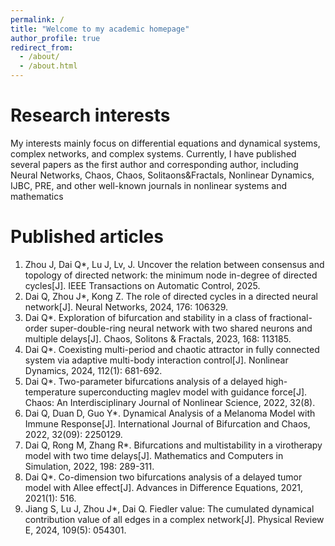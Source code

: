 ```yaml
---
permalink: /
title: "Welcome to my academic homepage"
author_profile: true
redirect_from: 
  - /about/
  - /about.html
---
```



Research interests
======
My interests mainly focus on differential equations and dynamical systems, complex networks, and complex systems. Currently, I have published several papers as the first author and corresponding author, including Neural Networks, Chaos, Chaos, Solitaons&Fractals, Nonlinear Dynamics, IJBC, PRE, and other well-known journals in nonlinear systems and mathematics

Published articles
======
1. Zhou J, Dai Q*, Lu J, Lv, J.  Uncover the relation between consensus and topology of directed network: the minimum node in-degree of directed cycles[J].  IEEE Transactions on Automatic Control, 2025.
1. Dai Q, Zhou J*, Kong Z. The role of directed cycles in a directed neural network[J]. Neural Networks, 2024, 176: 106329.
1. Dai Q*. Exploration of bifurcation and stability in a class of fractional-order super-double-ring neural network with two shared neurons and multiple delays[J]. Chaos, Solitons & Fractals, 2023, 168: 113185.
1. Dai Q*. Coexisting multi-period and chaotic attractor in fully connected system via adaptive multi-body interaction control[J]. Nonlinear Dynamics, 2024, 112(1): 681-692. 
1. Dai Q*. Two-parameter bifurcations analysis of a delayed high-temperature superconducting maglev model with guidance force[J]. Chaos: An Interdisciplinary Journal of Nonlinear Science, 2022, 32(8).  
1. Dai Q, Duan D, Guo Y*. Dynamical Analysis of a Melanoma Model with Immune Response[J]. International Journal of Bifurcation and Chaos, 2022, 32(09): 2250129.
1. Dai Q, Rong M, Zhang R*. Bifurcations and multistability in a virotherapy model with two time delays[J]. Mathematics and Computers in Simulation, 2022, 198: 289-311.
1. Dai Q*. Co-dimension two bifurcations analysis of a delayed tumor model with Allee effect[J]. Advances in Difference Equations, 2021, 2021(1): 516.
1. Jiang S, Lu J, Zhou J*, Dai Q. Fiedler value: The cumulated dynamical contribution value of all edges in a complex network[J]. Physical Review E, 2024, 109(5): 054301. 


